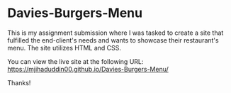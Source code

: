 # Davies-Burgers-Menu
This is my assignment submission where I was tasked to create a site that fulfilled the end-client's needs and wants to showcase their restaurant's menu. The site utilizes HTML and CSS.

You can view the live site at the following URL: https://mjihaduddin00.github.io/Davies-Burgers-Menu/

Thanks!
